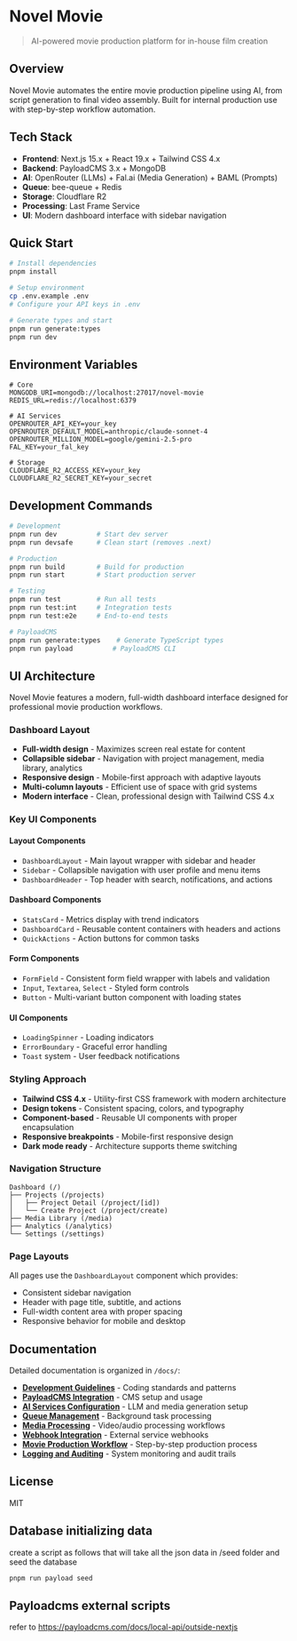 # Novel Movie

> AI-powered movie production platform for in-house film creation

## Overview

Novel Movie automates the entire movie production pipeline using AI, from script generation to final video assembly. Built for internal production use with step-by-step workflow automation.

## Tech Stack

- **Frontend**: Next.js 15.x + React 19.x + Tailwind CSS 4.x
- **Backend**: PayloadCMS 3.x + MongoDB
- **AI**: OpenRouter (LLMs) + Fal.ai (Media Generation) + BAML (Prompts)
- **Queue**: bee-queue + Redis
- **Storage**: Cloudflare R2
- **Processing**: Last Frame Service
- **UI**: Modern dashboard interface with sidebar navigation

## Quick Start

```bash
# Install dependencies
pnpm install

# Setup environment
cp .env.example .env
# Configure your API keys in .env

# Generate types and start
pnpm run generate:types
pnpm run dev
```

## Environment Variables

```env
# Core
MONGODB_URI=mongodb://localhost:27017/novel-movie
REDIS_URL=redis://localhost:6379

# AI Services
OPENROUTER_API_KEY=your_key
OPENROUTER_DEFAULT_MODEL=anthropic/claude-sonnet-4
OPENROUTER_MILLION_MODEL=google/gemini-2.5-pro
FAL_KEY=your_fal_key

# Storage
CLOUDFLARE_R2_ACCESS_KEY=your_key
CLOUDFLARE_R2_SECRET_KEY=your_secret
```

## Development Commands

```bash
# Development
pnpm run dev          # Start dev server
pnpm run devsafe      # Clean start (removes .next)

# Production
pnpm run build        # Build for production
pnpm run start        # Start production server

# Testing
pnpm run test         # Run all tests
pnpm run test:int     # Integration tests
pnpm run test:e2e     # End-to-end tests

# PayloadCMS
pnpm run generate:types    # Generate TypeScript types
pnpm run payload          # PayloadCMS CLI
```

## UI Architecture

Novel Movie features a modern, full-width dashboard interface designed for professional movie production workflows.

### Dashboard Layout

- **Full-width design** - Maximizes screen real estate for content
- **Collapsible sidebar** - Navigation with project management, media library, analytics
- **Responsive design** - Mobile-first approach with adaptive layouts
- **Multi-column layouts** - Efficient use of space with grid systems
- **Modern interface** - Clean, professional design with Tailwind CSS 4.x

### Key UI Components

#### Layout Components
- `DashboardLayout` - Main layout wrapper with sidebar and header
- `Sidebar` - Collapsible navigation with user profile and menu items
- `DashboardHeader` - Top header with search, notifications, and actions

#### Dashboard Components
- `StatsCard` - Metrics display with trend indicators
- `DashboardCard` - Reusable content containers with headers and actions
- `QuickActions` - Action buttons for common tasks

#### Form Components
- `FormField` - Consistent form field wrapper with labels and validation
- `Input`, `Textarea`, `Select` - Styled form controls
- `Button` - Multi-variant button component with loading states

#### UI Components
- `LoadingSpinner` - Loading indicators
- `ErrorBoundary` - Graceful error handling
- `Toast` system - User feedback notifications

### Styling Approach

- **Tailwind CSS 4.x** - Utility-first CSS framework with modern architecture
- **Design tokens** - Consistent spacing, colors, and typography
- **Component-based** - Reusable UI components with proper encapsulation
- **Responsive breakpoints** - Mobile-first responsive design
- **Dark mode ready** - Architecture supports theme switching

### Navigation Structure

```
Dashboard (/)
├── Projects (/projects)
│   ├── Project Detail (/project/[id])
│   └── Create Project (/project/create)
├── Media Library (/media)
├── Analytics (/analytics)
└── Settings (/settings)
```

### Page Layouts

All pages use the `DashboardLayout` component which provides:
- Consistent sidebar navigation
- Header with page title, subtitle, and actions
- Full-width content area with proper spacing
- Responsive behavior for mobile and desktop

## Documentation

Detailed documentation is organized in `/docs/`:

- **[Development Guidelines](docs/development-guidelines.md)** - Coding standards and patterns
- **[PayloadCMS Integration](docs/payloadcms-integration.md)** - CMS setup and usage
- **[AI Services Configuration](docs/ai-services-configuration.md)** - LLM and media generation setup
- **[Queue Management](docs/queue-management.md)** - Background task processing
- **[Media Processing](docs/media-processing.md)** - Video/audio processing workflows
- **[Webhook Integration](docs/webhook-integration.md)** - External service webhooks
- **[Movie Production Workflow](docs/movie-production-workflow.md)** - Step-by-step production process
- **[Logging and Auditing](docs/logging-and-auditing.md)** - System monitoring and audit trails

## License

MIT

## Database initializing data
create a script as follows that will take all the json data in /seed folder and seed the database
```bash
pnpm run payload seed
```

## Payloadcms external scripts
refer to https://payloadcms.com/docs/local-api/outside-nextjs